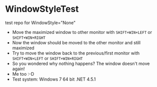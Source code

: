 WindowStyleTest
===============

test repo for WindowStyle="None"


- Move the maximized window to other monitor with ```SHIFT+WIN+LEFT``` or ```SHIFT+WIN+RIGHT```
- Now the window should be moved to the other monitor and still maximized
- Try to move the window back to the previous/first monitor with ```SHIFT+WIN+LEFT``` or ```SHIFT+WIN+RIGHT```
- So you wondered why nothing happens? The window doesn't move again!
- Me too :-D
- Test system: Windows 7 64 bit .NET 4.5.1
